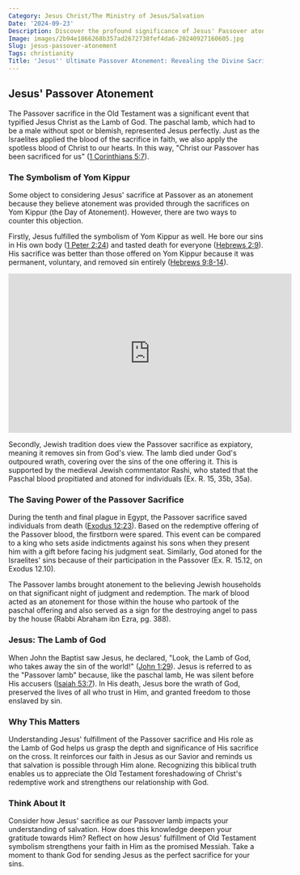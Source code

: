 ```yaml
---
Category: Jesus Christ/The Ministry of Jesus/Salvation
Date: '2024-09-23'
Description: Discover the profound significance of Jesus' Passover atonement in this insightful article. Explore the transformative power of His sacrifice and its implications for believers.
Image: images/2b94e1866268b357ad2672738fef4da6-20240927160605.jpg
Slug: jesus-passover-atonement
Tags: christianity
Title: 'Jesus'' Ultimate Passover Atonement: Revealing the Divine Sacrifice'
---
```


## Jesus' Passover Atonement

The Passover sacrifice in the Old Testament was a significant event that typified Jesus Christ as the Lamb of God. The paschal lamb, which had to be a male without spot or blemish, represented Jesus perfectly. Just as the Israelites applied the blood of the sacrifice in faith, we also apply the spotless blood of Christ to our hearts. In this way, "Christ our Passover has been sacrificed for us" ([1 Corinthians 5:7](https://www.bibleref.com/1-Corinthians/5/1-Corinthians-5-7.html)).

### The Symbolism of Yom Kippur

Some object to considering Jesus' sacrifice at Passover as an atonement because they believe atonement was provided through the sacrifices on Yom Kippur (the Day of Atonement). However, there are two ways to counter this objection.

Firstly, Jesus fulfilled the symbolism of Yom Kippur as well. He bore our sins in His own body ([1 Peter 2:24](https://www.bibleref.com/1-Peter/2/1-Peter-2-24.html)) and tasted death for everyone ([Hebrews 2:9](https://www.bibleref.com/Hebrews/2/Hebrews-2-9.html)). His sacrifice was better than those offered on Yom Kippur because it was permanent, voluntary, and removed sin entirely ([Hebrews 9:8-14](https://www.bibleref.com/Hebrews/9/Hebrews-9-8.html)).


<iframe width="560" height="315" src="https://www.youtube.com/embed/EHATEltE3ww" frameborder="0" allow="autoplay; encrypted-media" allowfullscreen></iframe>


Secondly, Jewish tradition does view the Passover sacrifice as expiatory, meaning it removes sin from God's view. The lamb died under God's outpoured wrath, covering over the sins of the one offering it. This is supported by the medieval Jewish commentator Rashi, who stated that the Paschal blood propitiated and atoned for individuals (Ex. R. 15, 35b, 35a).

### The Saving Power of the Passover Sacrifice

During the tenth and final plague in Egypt, the Passover sacrifice saved individuals from death ([Exodus 12:23](https://www.bibleref.com/Exodus/12/Exodus-12-23.html)). Based on the redemptive offering of the Passover blood, the firstborn were spared. This event can be compared to a king who sets aside indictments against his sons when they present him with a gift before facing his judgment seat. Similarly, God atoned for the Israelites' sins because of their participation in the Passover (Ex. R. 15.12, on Exodus 12.10).

The Passover lambs brought atonement to the believing Jewish households on that significant night of judgment and redemption. The mark of blood acted as an atonement for those within the house who partook of the paschal offering and also served as a sign for the destroying angel to pass by the house (Rabbi Abraham ibn Ezra, pg. 388).

### Jesus: The Lamb of God

When John the Baptist saw Jesus, he declared, "Look, the Lamb of God, who takes away the sin of the world!" ([John 1:29](https://www.bibleref.com/John/1/John-1-29.html)). Jesus is referred to as the "Passover lamb" because, like the paschal lamb, He was silent before His accusers ([Isaiah 53:7](https://www.bibleref.com/Isaiah/53/Isaiah-53-7.html)). In His death, Jesus bore the wrath of God, preserved the lives of all who trust in Him, and granted freedom to those enslaved by sin.

### Why This Matters

Understanding Jesus' fulfillment of the Passover sacrifice and His role as the Lamb of God helps us grasp the depth and significance of His sacrifice on the cross. It reinforces our faith in Jesus as our Savior and reminds us that salvation is possible through Him alone. Recognizing this biblical truth enables us to appreciate the Old Testament foreshadowing of Christ's redemptive work and strengthens our relationship with God.

### Think About It

Consider how Jesus' sacrifice as our Passover lamb impacts your understanding of salvation. How does this knowledge deepen your gratitude towards Him? Reflect on how Jesus' fulfillment of Old Testament symbolism strengthens your faith in Him as the promised Messiah. Take a moment to thank God for sending Jesus as the perfect sacrifice for your sins.